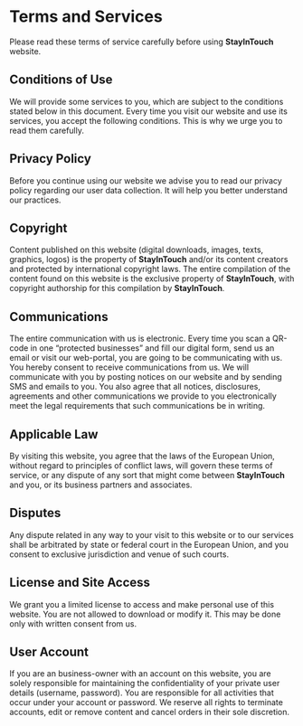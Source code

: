 # Terms and Services

Please read these terms of service carefully before using **StayInTouch** website.

## Conditions of Use

We will provide some services to you, which are subject to the conditions stated below in this document. Every time you visit our website and use its services, you accept the following conditions. This is why we urge you to read them carefully.

## Privacy Policy

Before you continue using our website we advise you to read our privacy policy regarding our user data collection. It will help you better understand our practices.

## Copyright

Content published on this website (digital downloads, images, texts, graphics, logos) is the property of **StayInTouch** and/or its content creators and protected by international copyright laws. The entire compilation of the content found on this website is the exclusive property of **StayInTouch**, with copyright authorship for this compilation by **StayInTouch**.

## Communications

The entire communication with us is electronic. Every time you scan a QR-code in one  “protected businesses” and fill our digital form, send us an email or visit our web-portal, you are going to be communicating with us. You hereby consent to receive communications from us. We will communicate with you by posting notices on our website and by sending SMS and emails to you. You also agree that all notices, disclosures, agreements and other communications we provide to you electronically meet the legal requirements that such communications be in writing.

## Applicable Law

By visiting this website, you agree that the laws of the European Union, without regard to principles of conflict laws, will govern these terms of service, or any dispute of any sort that might come between **StayInTouch** and you, or its business partners and associates.

## Disputes

Any dispute related in any way to your visit to this website or to our services shall be arbitrated by state or federal court in the European Union, and you consent to exclusive jurisdiction and venue of such courts.

## License and Site Access

We grant you a limited license to access and make personal use of this website. You are not allowed to download or modify it. This may be done only with written consent from us.

## User Account

If you are an business-owner with an account on this website, you are solely responsible for maintaining the confidentiality of your private user details (username, password). You are responsible for all activities that occur under your account or password.
We reserve all rights to terminate accounts, edit or remove content and cancel orders in their sole discretion.
